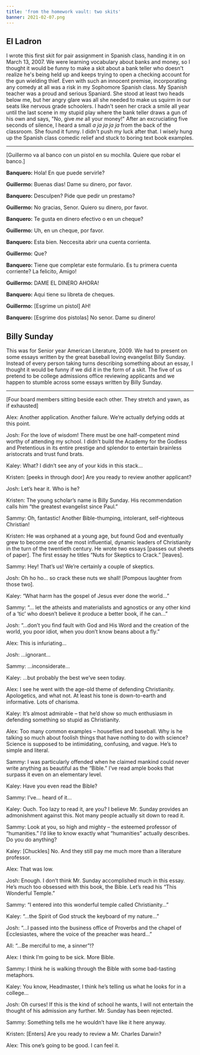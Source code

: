 ```yaml
---
title: 'from the homework vault: two skits'
banner: 2021-02-07.png
---
```


## El Ladron

I wrote this first skit for pair assignment in Spanish class, handing
it in on March 13, 2007.  We were learning vocabulary about banks and
money, so I thought it would be funny to make a skit about a bank
teller who doesn't realize he's being held up and keeps trying to open
a checking account for the gun wielding thief.  Even with such an
innocent premise, incorporating any comedy at all was a risk in my
Sophomore Spanish class.  My Spanish teacher was a proud and serious
Spaniard.  She stood at least two heads below me, but her angry glare
was all she needed to make us squirm in our seats like nervous grade
schoolers.  I hadn't seen her crack a smile all year until the last
scene in my stupid play where the bank teller draws a gun of his own
and says, "No, give _me_ all your money!"  After an excruciating five
seconds of silence, I heard a small _a ja ja ja ja_ from the back of
the classroom.  She found it funny.  I didn't push my luck after that.
I wisely hung up the Spanish class comedic relief and stuck to boring
text book examples.

---

\[Guillermo va al banco con un pistol en su mochila.  Quiere que robar
el banco.\]

**Banquero:** Hola!  En que puede servirle?

**Guillermo:** Buenas dias!  Dame su dinero, por favor.

**Banquero:** Desculpen?  Pide que pedir un prestamo?

**Guillermo:** No gracias, Senor.  Quiero su dinero, por favor.

**Banquero:** Te gusta en dinero efectivo o en un cheque?

**Guillermo:** Uh, en un cheque, por favor.

**Banquero:** Esta bien.  Neccesita abrir una cuenta corrienta.

**Guillermo:** Que?

**Banquero:** Tiene que completar este formulario.  Es tu primera
cuenta corriente?  La felicito, Amigo!

**Guillermo:** DAME EL DINERO AHORA!

**Banquero:** Aqui tiene su libreta de cheques.

**Guillermo:** \[Esgrime un pistol\] AH!

**Banquero:** \[Esgrime dos pistolas\] No senor.  Dame su dinero!

## Billy Sunday

This was for Senior year American Literature, 2009.  We had to present
on some essays written by the great baseball loving evangelist Billy
Sunday.  Instead of every person taking turns describing something
about an essay, I thought it would be funny if we did it in the form
of a skit.  The five of us pretend to be college admissions office
reviewing applicants and we happen to stumble across some essays
written by Billy Sunday.

---

\[Four board members sitting beside each other.  They stretch and
yawn, as if exhausted\]

Alex: Another application.  Another failure.  We’re actually defying
odds at this point.

Josh: For the love of wisdom!  There must be one half-competent mind
worthy of attending my school.  I didn’t build the Academy for the
Godless and Pretentious in its entire prestige and splendor to
entertain brainless aristocrats and trust fund brats.

Kaley: What?  I didn’t see any of your kids in this stack…

Kristen: \[peeks in through door\] Are you ready to review another
applicant?

Josh: Let’s hear it.  Who is he?

Kristen: The young scholar’s name is Billy Sunday. His recommendation
calls him “the greatest evangelist since Paul.”

Sammy: Oh, fantastic!  Another Bible-thumping, intolerant,
self-righteous Christian!

Kristen: He was orphaned at a young age, but found God and eventually
grew to become one of the most influential, dynamic leaders of
Christianity in the turn of the twentieth century.  He wrote two
essays \[passes out sheets of paper\].  The first essay he titles
“Nuts for Skeptics to Crack.” \[leaves\].

Sammy: Hey!  That’s us!  We’re certainly a couple of skeptics.

Josh: Oh ho ho… so crack these nuts we shall!  \[Pompous laughter from
those two\].

Kaley: “What harm has the gospel of Jesus ever done the world…”

Sammy: “… let the atheists and materialists and agnostics or any other
kind of a ‘tic’ who doesn’t believe it produce a better book, if he
can…”

Josh: “…don’t you find fault with God and His Word and the creation of
the world, you poor idiot, when you don’t know beans about a fly.”

Alex: This is infuriating…

Josh: …ignorant…

Sammy: …inconsiderate…

Kaley: …but probably the best we’ve seen today.

Alex: I see he went with the age-old theme of defending Christianity.
Apologetics, and what not.  At least his tone is down-to-earth and
informative.  Lots of charisma.

Kaley: It’s almost admirable – that he’d show so much enthusiasm in
defending something so stupid as Christianity.

Alex: Too many common examples – houseflies and baseball.  Why is he
talking so much about foolish things that have nothing to do with
science?  Science is supposed to be intimidating, confusing, and
vague.  He’s to simple and literal.

Sammy: I was particularly offended when he claimed mankind could never
write anything as beautiful as the “Bible.”  I’ve read ample books
that surpass it even on an elementary level.

Kaley: Have you even read the Bible?

Sammy: I’ve… heard of it…

Kaley: Ouch.  Too lazy to read it, are you?  I believe Mr. Sunday
provides an admonishment against this.  Not many people actually sit
down to read it.

Sammy: Look at you, so high and mighty – the esteemed professor of
“humanities.”  I’d like to know exactly what “humanities” actually
describes.  Do you do anything?

Kaley: \[Chuckles\] No.  And they still pay me much more than a
literature professor.

Alex: That was low.

Josh: Enough.  I don’t think Mr. Sunday accomplished much in this
essay.  He’s much too obsessed with this book, the Bible.  Let’s read
his “This Wonderful Temple.”

Sammy: “I entered into this wonderful temple called Christianity…”

Kaley: “…the Spirit of God struck the keyboard of my nature…”

Josh: “…I passed into the business office of Proverbs and the chapel
of Ecclesiastes, where the voice of the preacher was heard…”

All: “…Be merciful to me, a sinner”!?

Alex: I think I’m going to be sick.  More Bible.

Sammy: I think he is walking through the Bible with some bad-tasting
metaphors.

Kaley: You know, Headmaster, I think he’s telling us what he looks for
in a college…

Josh: Oh curses!  If this is the kind of school he wants, I will not
entertain the thought of his admission any further.  Mr. Sunday has
been rejected.

Sammy: Something tells me he wouldn’t have like it here anyway.

Kristen: \[Enters\] Are you ready to review a Mr. Charles Darwin?

Alex: This one’s going to be good.  I can feel it.
